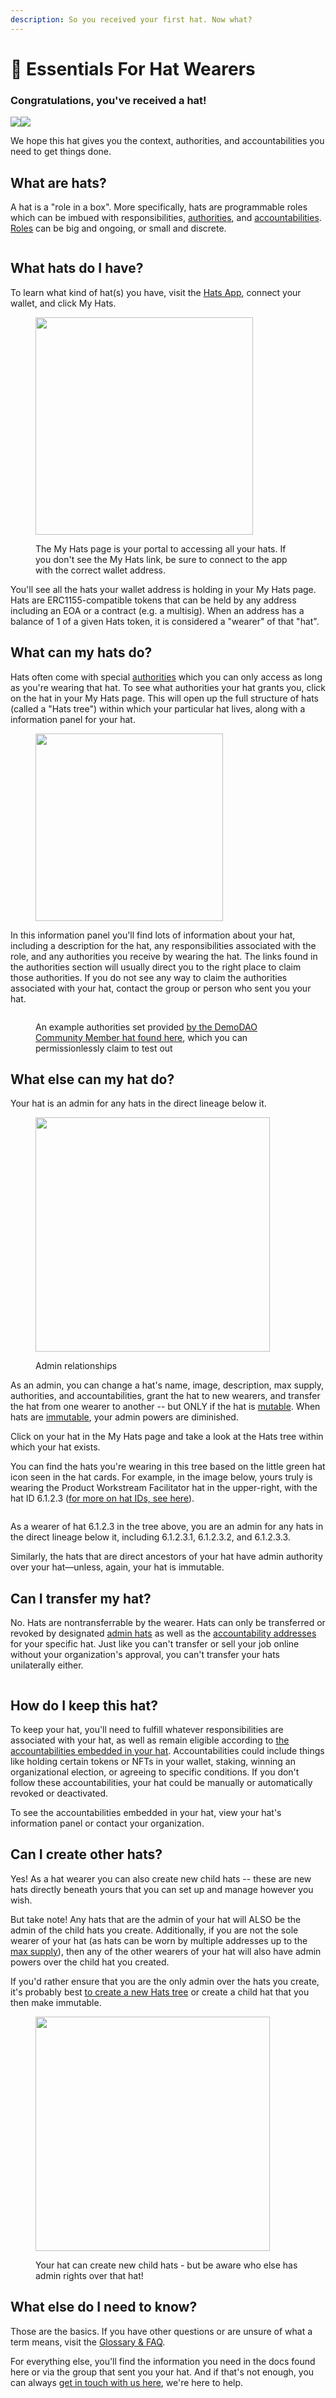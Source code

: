 ```yaml
---
description: So you received your first hat. Now what?
---
```


# 🤠 Essentials For Hat Wearers

### **Congratulations, you've received a hat!**

![](<../.gitbook/assets/Screenshot 2023-08-12 at 11.52.06 AM (1).png>)![](<../.gitbook/assets/Screenshot 2023-08-12 at 11.52.12 AM.png>)

We hope this hat gives you the context, authorities, and accountabilities you need to get things done.

## **What are hats?**

A hat is a "role in a box". More specifically, hats are programmable roles which can be imbued with responsibilities, [authorities](connecting-hats-with-authorities/), and [accountabilities](setting-accountabilities/). [Roles](what-hats-do-i-need.md) can be big and ongoing, or small and discrete.&#x20;

<figure><img src="../.gitbook/assets/Screenshot 2023-08-28 at 11.53.33 AM.png" alt=""><figcaption></figcaption></figure>

## **What hats do I have?**

To learn what kind of hat(s) you have, visit the [Hats App](https://app.hatsprotocol.xyz), connect your wallet, and click My Hats.

<figure><img src="../.gitbook/assets/Screenshot 2023-08-14 at 4.25.08 PM.png" alt="" width="348"><figcaption><p>The My Hats page is your portal to accessing all your hats. If you don't see the My Hats link, be sure to connect to the app with the correct wallet address.</p></figcaption></figure>

You'll see all the hats your wallet address is holding in your My Hats page. Hats are ERC1155-compatible tokens that can be held by any address including an EOA or a contract (e.g. a multisig). When an address has a balance of 1 of a given Hats token, it is considered a "wearer" of that "hat".

## **What can my hats do?**

Hats often come with special [authorities](../hats-integrations/hat-gated-authorities/) which you can only access as long as you're wearing that hat. To see what authorities your hat grants you, click on the hat in your My Hats page. This will open up the full structure of hats (called a "Hats tree") within which your particular hat lives, along with a information panel for your hat.&#x20;

<figure><img src="../.gitbook/assets/image.png" alt="" width="300"><figcaption></figcaption></figure>

In this information panel you'll find lots of information about your hat, including a description for the hat, any responsibilities associated with the role, and any authorities you receive by wearing the hat. The links found in the authorities section will usually direct you to the right place to claim those authorities. If you do not see any way to claim the authorities associated with your hat, contact the group or person who sent you your hat.&#x20;

<figure><img src="../.gitbook/assets/Screenshot 2023-08-12 at 12.29.31 PM.png" alt=""><figcaption><p>An example authorities set provided <a href="https://app.hatsprotocol.xyz/trees/5/6?hatId=6.1.3.2.1">by the DemoDAO Community Member hat found here</a>, which you can permissionlessly claim to test out</p></figcaption></figure>

## **What else can my hat do?**

Your hat is an admin for any hats in the direct lineage below it.

<figure><img src="../.gitbook/assets/image (1).png" alt="" width="375"><figcaption><p>Admin relationships</p></figcaption></figure>

As an admin, you can change a hat's name, image, description, max supply, authorities, and accountabilities, grant the hat to new wearers, and transfer the hat from one wearer to another -- but ONLY if the hat is [mutable](setting-hat-properties.md#mutability). When hats are [immutable](setting-hat-properties.md#mutability), your admin powers are diminished.

Click on your hat in the My Hats page and take a look at the Hats tree within which your hat exists.

You can find the hats you're wearing in this tree based on the little green hat icon seen in the hat cards. For example, in the image below, yours truly is wearing the Product Workstream Facilitator hat in the upper-right, with the hat ID 6.1.2.3 ([for more on hat IDs, see here](../for-developers/hats-protocol-overview/hat-ids.md)).&#x20;

<figure><img src="../.gitbook/assets/Screenshot 2023-08-12 at 12.45.09 PM.png" alt=""><figcaption></figcaption></figure>

As a wearer of hat 6.1.2.3 in the tree above, you are an admin for any hats in the direct lineage below it, including 6.1.2.3.1, 6.1.2.3.2, and 6.1.2.3.3.

Similarly, the hats that are direct ancestors of your hat have admin authority over your hat—unless, again, your hat is immutable.

## **Can I transfer my hat?**

No. Hats are nontransferrable by the wearer. Hats can only be transferred or revoked by designated [admin hats](setting-accountabilities/admins-creating-issuing-and-revising-hats.md) as well as the [accountability addresses](setting-accountabilities/) for your specific hat. Just like you can't transfer or sell your job online without your organization's approval, you can't transfer your hats unilaterally either.

<figure><img src="../.gitbook/assets/Group 57.png" alt=""><figcaption></figcaption></figure>

## **How do I keep this hat?**

To keep your hat, you'll need to fulfill whatever responsibilities are associated with your hat, as well as remain eligible according to [the accountabilities embedded in your hat](setting-accountabilities/eligibility-requirements-for-wearers.md). Accountabilities could include things like holding certain tokens or NFTs in your wallet, staking, winning an organizational election, or agreeing to specific conditions. If you don't follow these accountabilities, your hat could be manually or automatically revoked or deactivated.&#x20;

To see the accountabilities embedded in your hat, view your hat's information panel or contact your organization.

## **Can I create other hats?**

Yes! As a hat wearer you can also create new child hats -- these are new hats directly beneath yours that you can set up and manage however you wish.&#x20;

But take note! Any hats that are the admin of your hat will ALSO be the admin of the child hats you create. Additionally, if you are not the sole wearer of your hat (as hats can be worn by multiple addresses up to the [max supply](setting-hat-properties.md#max-supply)), then any of the other wearers of your hat will also have admin powers over the child hat you created.&#x20;

If you'd rather ensure that you are the only admin over the hats you create, it's probably best [to create a new Hats tree](creating-my-first-hat.md) or create a child hat that you then make immutable.

<figure><img src="../.gitbook/assets/image (2).png" alt="" width="375"><figcaption><p>Your hat can create new child hats - but be aware who else has admin rights over that hat!</p></figcaption></figure>

## **What else do I need to know?**

Those are the basics. If you have other questions or are unsure of what a term means, visit the [Glossary & FAQ](glossary-and-faq.md).&#x20;

For everything else, you'll find the information you need in the docs found here or via the group that sent you your hat. And if that's not enough, you can always [get in touch with us here](https://hatsprotocol.typeform.com/getintouch), we're here to help.
